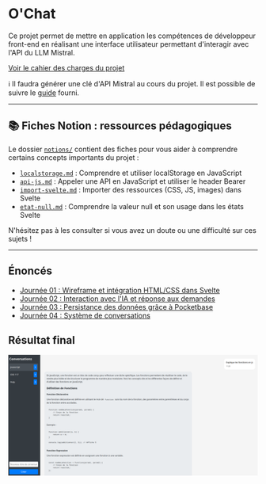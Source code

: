 # O'Chat

Ce projet permet de mettre en application les compétences de développeur front-end en réalisant une interface utilisateur permettant d'interagir avec l'API du LLM Mistral.

[Voir le cahier des charges du projet](./cahier-des-charges.md)

ℹ️ Il faudra générer une clé d'API Mistral au cours du projet. Il est possible de suivre le [guide](./token-mistral.md) fourni.

---

## 📚 Fiches Notion : ressources pédagogiques

Le dossier [`notions/`](./notions/) contient des fiches pour vous aider à comprendre certains concepts importants du projet :

- [`localstorage.md`](./notions/localstorage.md) : Comprendre et utiliser localStorage en JavaScript
- [`api-js.md`](./notions/api-js.md) : Appeler une API en JavaScript et utiliser le header Bearer
- [`import-svelte.md`](./notions/import-svelte.md) : Importer des ressources (CSS, JS, images) dans Svelte
- [`etat-null.md`](./notions/etat-null.md) : Comprendre la valeur null et son usage dans les états Svelte

N'hésitez pas à les consulter si vous avez un doute ou une difficulté sur ces sujets !

---

## Énoncés

- [Journée 01 : Wireframe et intégration HTML/CSS dans Svelte](./enonces/j01.md)
- [Journée 02 : Interaction avec l'IA et réponse aux demandes](./enonces/j02.md)
- [Journée 03 : Persistance des données grâce à Pocketbase](./enonces/j03.md)
- [Journée 04 : Système de conversations](./enonces/j04.md)

## Résultat final

![Résultat](./resultat.png)
